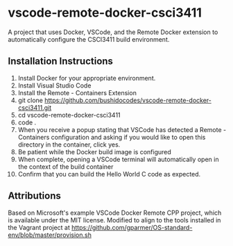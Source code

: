 # vscode-remote-docker-csci3411
A project that uses Docker, VSCode, and the Remote Docker extension to automatically configure the CSCI3411 build environment.

## Installation Instructions
1. Install Docker for your appropriate environment.
1. Install Visual Studio Code
1. Install the Remote - Containers Extension
1. git clone https://github.com/bushidocodes/vscode-remote-docker-csci3411.git
1. cd vscode-remote-docker-csci3411
1. code .
1. When you receive a popup stating that VSCode has detected a Remote - Containers configuration and asking if you would like to open this directory in the container, click yes.
1. Be patient while the Docker build image is configured
1. When complete, opening a VSCode terminal will automatically open in the context of the build container
1. Confirm that you can build the Hello World C code as expected.

## Attributions
Based on Microsoft's example VSCode Docker Remote CPP project, which is available under the MIT license.
Modified to align to the tools installed in the Vagrant project at https://github.com/gparmer/OS-standard-env/blob/master/provision.sh
